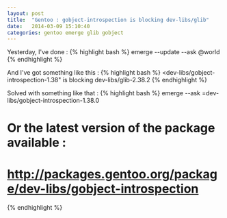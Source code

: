 ```yaml
---
layout: post
title:  "Gentoo : gobject-introspection is blocking dev-libs/glib"
date:   2014-03-09 15:10:40
categories: gentoo emerge glib gobject
---
```


Yesterday, I've done :
{% highlight bash %}
emerge --update --ask @world
{% endhighlight %}

And I've got something like this :
{% highlight bash %}
<dev-libs/gobject-introspection-1.38" is blocking dev-libs/glib-2.38.2
{% endhighlight %}

Solved with something like that :
{% highlight bash %}
emerge --ask =dev-libs/gobject-introspection-1.38.0
# Or the latest version of the package available :
# http://packages.gentoo.org/package/dev-libs/gobject-introspection
{% endhighlight %}
